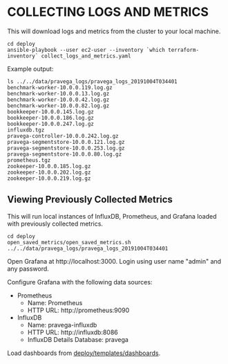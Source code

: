 # COLLECTING LOGS AND METRICS

This will download logs and metrics from the cluster to your local machine.

```
cd deploy
ansible-playbook --user ec2-user --inventory `which terraform-inventory` collect_logs_and_metrics.yaml
```

Example output:

```
ls ../../data/pravega_logs/pravega_logs_20191004T034401
benchmark-worker-10.0.0.119.log.gz
benchmark-worker-10.0.0.13.log.gz
benchmark-worker-10.0.0.42.log.gz
benchmark-worker-10.0.0.82.log.gz
bookkeeper-10.0.0.145.log.gz
bookkeeper-10.0.0.186.log.gz
bookkeeper-10.0.0.247.log.gz
influxdb.tgz
pravega-controller-10.0.0.242.log.gz
pravega-segmentstore-10.0.0.121.log.gz
pravega-segmentstore-10.0.0.253.log.gz
pravega-segmentstore-10.0.0.80.log.gz
prometheus.tgz
zookeeper-10.0.0.185.log.gz
zookeeper-10.0.0.202.log.gz
zookeeper-10.0.0.219.log.gz
```

## Viewing Previously Collected Metrics

This will run local instances of InfluxDB, Prometheus, and Grafana loaded with previously
collected metrics.

```
cd deploy
open_saved_metrics/open_saved_metrics.sh ../../data/pravega_logs/pravega_logs_20191004T034401
```

Open Grafana at http://localhost:3000.
Login using user name "admin" and any password.

Configure Grafana with the following data sources:

- Prometheus
  - Name: Prometheus
  - HTTP URL: http://prometheus:9090
- InfluxDB
  - Name: pravega-influxdb
  - HTTP URL: http://influxdb:8086
  - InfluxDB Details Database: pravega

Load dashboards from [deploy/templates/dashboards](../deploy/templates/dashboards).
